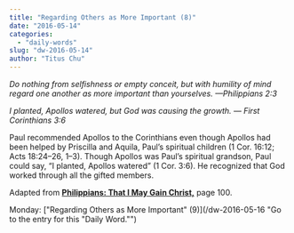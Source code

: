 ```yaml
---
title: "Regarding Others as More Important (8)"
date: "2016-05-14"
categories: 
  - "daily-words"
slug: "dw-2016-05-14"
author: "Titus Chu"
---
```


_Do nothing from selfishness or empty conceit, but with humility of mind regard one another as more important than yourselves._ _—Philippians 2:3_

_I planted, Apollos watered, but God was causing the growth._ _— First Corinthians 3:6_

Paul recommended Apollos to the Corinthians even though Apollos had been helped by Priscilla and Aquila, Paul’s spiritual children (1 Cor. 16:12; Acts 18:24–26, 1–3). Though Apollos was Paul’s spiritual grandson, Paul could say, “I planted, Apollos watered” (1 Cor. 3:6). He recognized that God worked through all the gifted members.

Adapted from __[Philippians: That I May Gain Christ,](/book-philippians/ "Go to the listing for this book.")__ page 100.

Monday: ["Regarding Others as More Important" (9)](/dw-2016-05-16 "Go to the entry for this "Daily Word."")
